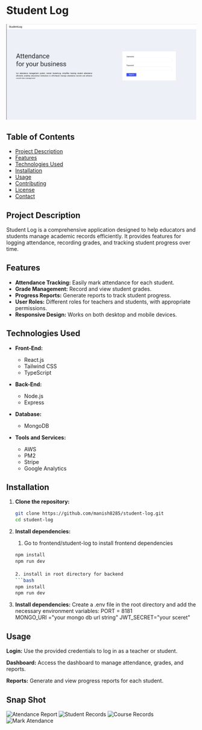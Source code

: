 # Student Log

![Student Log](./images/ss6.png)

## Table of Contents

- [Project Description](#project-description)
- [Features](#features)
- [Technologies Used](#technologies-used)
- [Installation](#installation)
- [Usage](#usage)
- [Contributing](#contributing)
- [License](#license)
- [Contact](#contact)

## Project Description

Student Log is a comprehensive application designed to help educators and students manage academic records efficiently. It provides features for logging attendance, recording grades, and tracking student progress over time.

## Features

- **Attendance Tracking:** Easily mark attendance for each student.
- **Grade Management:** Record and view student grades.
- **Progress Reports:** Generate reports to track student progress.
- **User Roles:** Different roles for teachers and students, with appropriate permissions.
- **Responsive Design:** Works on both desktop and mobile devices.

## Technologies Used

- **Front-End:**
  - React.js
  - Tailwind CSS
  - TypeScript

- **Back-End:**
  - Node.js
  - Express

- **Database:**
  - MongoDB

- **Tools and Services:**
  - AWS
  - PM2
  - Stripe
  - Google Analytics

## Installation

1. **Clone the repository:**

   ```bash
   git clone https://github.com/manish8285/student-log.git
   cd student-log

2. **Install dependencies:**

    1. Go to frontend/student-log to install frontend dependencies
    ```bash 
    npm install  
    npm run dev

    2. install in root directory for backend 
    ```bash 
    npm install 
    npm run dev


3. **Install dependencies:** 
    Create a .env file in the root directory and add the necessary environment variables: 
    PORT = 8181  
    MONGO_URI ="your mongo db url string" 
    JWT_SECRET="your sceret" 

## Usage
**Login:** Use the provided credentials to log in as a teacher or student.   
 
**Dashboard:** Access the dashboard to manage attendance, grades, and reports.  

**Reports:** Generate and view progress reports for each student.   


## Snap Shot 


![Atendance Report](./images/ss2.png)
![Student Records](./images/ss3.png) 
![Course Records](./images/ss4.png) 
![Mark Atendance](./images/ss5.png)



